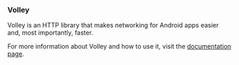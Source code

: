 ### Volley

Volley is an HTTP library that makes networking for Android apps easier and, most
importantly, faster.

For more information about Volley and how to use it, visit the [documentation page](./docs/index.md).
